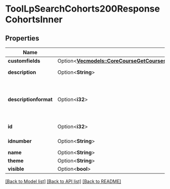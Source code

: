 # ToolLpSearchCohorts200ResponseCohortsInner

## Properties

Name | Type | Description | Notes
------------ | ------------- | ------------- | -------------
**customfields** | Option<[**Vec<models::CoreCourseGetCoursesByField200ResponseCoursesInnerCustomfieldsInner>**](core_course_get_courses_by_field_200_response_courses_inner_customfields_inner.md)> |  | [optional]
**description** | Option<**String**> | cohort description | [optional]
**descriptionformat** | Option<**i32**> | description format (1 = HTML, 0 = MOODLE, 2 = PLAIN, or 4 = MARKDOWN) | [optional]
**id** | Option<**i32**> | ID of the cohort | [optional]
**idnumber** | Option<**String**> | cohort idnumber | [optional]
**name** | Option<**String**> | cohort name | [optional]
**theme** | Option<**String**> | cohort theme | [optional]
**visible** | Option<**bool**> | cohort visible | [optional]

[[Back to Model list]](../README.md#documentation-for-models) [[Back to API list]](../README.md#documentation-for-api-endpoints) [[Back to README]](../README.md)


